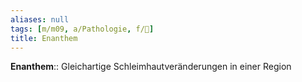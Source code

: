 ```yaml
---
aliases: null
tags: [m/m09, a/Pathologie, f/🧴]
title: Enanthem
---
```

**Enanthem**:: Gleichartige Schleimhautveränderungen in einer Region